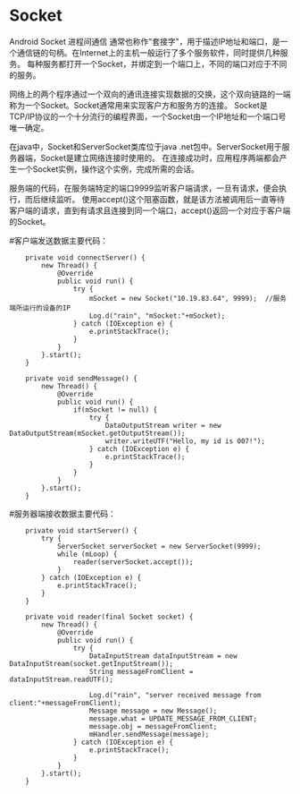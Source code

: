 # Socket
Android Socket 进程间通信
通常也称作"套接字"，用于描述IP地址和端口，是一个通信链的句柄。在Internet上的主机一般运行了多个服务软件，同时提供几种服务。
每种服务都打开一个Socket，并绑定到一个端口上，不同的端口对应于不同的服务。

网络上的两个程序通过一个双向的通讯连接实现数据的交换，这个双向链路的一端称为一个Socket。Socket通常用来实现客户方和服务方的连接。
Socket是TCP/IP协议的一个十分流行的编程界面，一个Socket由一个IP地址和一个端口号唯一确定。

在java中，Socket和ServerSocket类库位于java .net包中。ServerSocket用于服务器端，Socket是建立网络连接时使用的。
在连接成功时，应用程序两端都会产生一个Socket实例，操作这个实例，完成所需的会话。

服务端的代码，在服务端特定的端口9999监听客户端请求，一旦有请求，便会执行，而后继续监听。
使用accept()这个阻塞函数，就是该方法被调用后一直等待客户端的请求，直到有请求且连接到同一个端口，accept()返回一个对应于客户端的Socket。

#客户端发送数据主要代码：
```
    private void connectServer() {
        new Thread() {
            @Override
            public void run() {
                try {
                    mSocket = new Socket("10.19.83.64", 9999);  //服务端所运行的设备的IP
                    Log.d("rain", "mSocket:"+mSocket);
                } catch (IOException e) {
                    e.printStackTrace();
                }
            }
        }.start();
    }

    private void sendMessage() {
        new Thread() {
            @Override
            public void run() {
                if(mSocket != null) {
                    try {
                        DataOutputStream writer = new DataOutputStream(mSocket.getOutputStream());
                        writer.writeUTF("Hello, my id is 007!");
                    } catch (IOException e) {
                        e.printStackTrace();
                    }
                }
            }
        }.start();
    }
```

#服务器端接收数据主要代码：
```
    private void startServer() {
        try {
            ServerSocket serverSocket = new ServerSocket(9999);
            while (mLoop) {
                reader(serverSocket.accept());
            }
        } catch (IOException e) {
            e.printStackTrace();
        }
    }

    private void reader(final Socket socket) {
        new Thread() {
            @Override
            public void run() {
                try {
                    DataInputStream dataInputStream = new DataInputStream(socket.getInputStream());
                    String messageFromClient = dataInputStream.readUTF();

                    Log.d("rain", "server received message from client:"+messageFromClient);
                    Message message = new Message();
                    message.what = UPDATE_MESSAGE_FROM_CLIENT;
                    message.obj = messageFromClient;
                    mHandler.sendMessage(message);
                } catch (IOException e) {
                    e.printStackTrace();
                }
            }
        }.start();
    }
 ```
